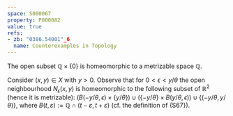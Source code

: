 ```yaml
---
space: S000067
property: P000082
value: true
refs:
- zb: "0386.54001"_6
  name: Counterexamples in Topology
---
```


The open subset $\mathbb Q{\times}\{0\}$ is homeomorphic to a metrizable space $\mathbb Q$.

Consider $(x,y)\in X$ with $y>0$. Observe that for $0<\epsilon<y/\theta$ the open neighbourhood $N_\epsilon(x,y)$ is homeomorphic to the following subset of $\mathbb R^2$ (hence it is metrizable):
$\big(B(-y/\theta,\epsilon){\times}\{y/ \theta\}\big)
\cup \big(\{-y/ \theta\}{\times} B(y/ \theta,\epsilon)\big)\cup
\big\{(-y/ \theta,y/ \theta)\big\}$,
where $B(t,\varepsilon):=\mathbb Q\cap (t-\varepsilon,t+\varepsilon)$ (cf. the definition of {S67}).
